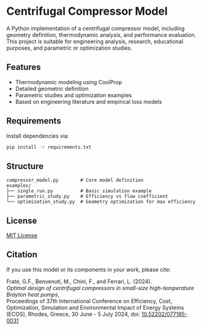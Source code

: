 # Centrifugal Compressor Model

A Python implementation of a centrifugal compressor model, including geometry definition, thermodynamic analysis, and performance evaluation. This project is suitable for engineering analysis, research, educational purposes, and parametric or optimization studies.

## Features

- Thermodynamic modeling using CoolProp
- Detailed geometric definition
- Parametric studies and optimization examples
- Based on engineering literature and empirical loss models

## Requirements

Install dependencies via:
```bash
pip install -r requirements.txt
```

## Structure

```
compressor_model.py        # Core model definition
examples/
├── single_run.py          # Basic simulation example
├── parametric_study.py    # Efficiency vs flow coefficient
└── optimization_study.py  # Geometry optimization for max efficiency
```

## License

[MIT License](LICENSE)

## Citation

If you use this model or its components in your work, please cite:

Frate, G.F., Benvenuti, M., Chini, F., and Ferrari, L. (2024).  
_Optimal design of centrifugal compressors in small-size high-temperature Brayton heat pumps_,  
Proceedings of 37th International Conference on Efficiency, Cost, Optimization, Simulation and Environmental Impact of Energy Systems (ECOS),
Rhodes, Greece, 30 June - 5 July 2024, doi: [10.52202/077185-0031](https://doi.org/10.52202/077185-0031)
